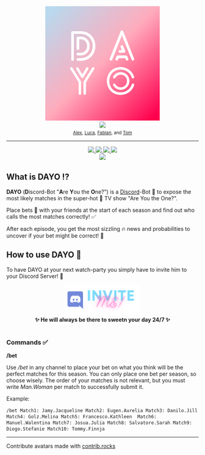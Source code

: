 <div align="center">
  <br>
  <a href="http://dayo-project.herokuapp.com/">
  <img src="DAYO.png" alt="DAYO" width="300"/>
  </a>
  <br>
</div>
<div align="center">
    <a href="https://github.com/TheMuppet/DAYO/graphs/contributors">
    <img src="https://contrib.rocks/image?repo=TheMuppet/DAYO" height=50 />
    </a>
</div>
<div align='center'>
    <small>
    <a href="https://github.com/alexsc23">Alex</a>,
    <a href="https://github.com/TheMuppet">Luca</a>,
    <a href="https://github.com/Lesoge">Fabian</a>, and
    <a href="https://github.com/xTomsko">Tom</a>
  </small>
</div>

---

<div align="center">
  <a href="https://deno.land">
    <img src="https://img.shields.io/badge/-Deno-ffffff?style=flat-square&logo=Deno&logoColor=000000" />
  </a>
  <a href="https://svelte.dev">
    <img src="https://img.shields.io/badge/-Svelte-FF3E00?style=flat-square&logo=Svelte&logoColor=ffffff" />
  </a>
  <a href="https://www.mongodb.com">
    <img src="https://img.shields.io/badge/-MongoDB-47A248?style=flat-square&logo=MongoDB&logoColor=ffffff" />
  </a>
    <a href="https://www.heroku.com">
    <img src="https://img.shields.io/badge/-Heroku-430098?style=flat-square&logo=heroku&logoColor=ffffff" />
  </a>
</div>
<div align='center'>
  <a href="https://www.typescriptlang.org">
    <img src="https://img.shields.io/badge/-TypeScript-3178C6?style=flat-square&logo=TypeScript&logoColor=ffffff" />
  </a>
</div>

## What is DAYO :interrobang:

**DAYO** (**D**iscord-Bot "**A**re **Y**ou the **O**ne?") is a
[Discord](https://discord.com)-Bot 🤖 to expose the most likely matches in the
super-hot 🥵 TV show "Are You the One?".

Place bets 💸 with your friends at the start of each season and find out who
calls the most matches correctly! ✅

After each episode, you get the most sizzling 🔥 news and probabilities to
uncover if your bet might be correct! 💪

## How to use DAYO 🤖

To have DAYO at your next watch-party you simply have to invite him to your
Discord Server! 💅

<div align='center'>
  <a href="https://discord.com/api/oauth2/authorize?client_id=941819203739074601&permissions=274877958144&scope=bot">
    <img src="inviteButton.png" />
  </a>
</div>

<div align='center'>
  <b> ✨ He will always be there to sweetn your day 24/7 ✨ </b>
</div>

<br>

### Commands ✅

**/bet**

Use _/bet_ in any channel to place your bet on what you think will be the
perfect matches for this season. You can only place one bet per season, so
choose wisely. The order of your matches is not relevant, but you must write
_Man.Woman_ per match to successfully submit it.

Example:

```
/bet Match1: Jamy.Jacqueline Match2: Eugen.Aurelia Match3: Danilo.Jill Match4: Golz.Melina Match5: Francesco.Kathleen  Match6: Manuel.Walentina Match7: Josua.Julia Match8: Salvatore.Sarah Match9: Diogo.Stefanie Match10: Tommy.Finnja
```

---

Contribute avatars made with [contrib.rocks](https://contrib.rocks)
